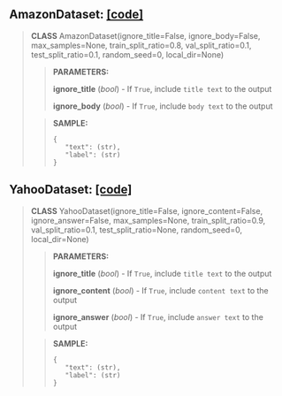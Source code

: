 ## AmazonDataset: [[code]](https://github.com/TeaKatz/NLP_Datasets/blob/main/src/nlp_datasets/sentence_classification/AmazonDataset.py)
> **CLASS** AmazonDataset(ignore_title=False, ignore_body=False, max_samples=None, train_split_ratio=0.8, val_split_ratio=0.1, test_split_ratio=0.1, random_seed=0, local_dir=None)
>
>>**PARAMETERS:**
>>
>>**ignore_title** (*bool*) - If `True`, include `title text` to the output
>>
>>**ignore_body** (*bool*) - If `True`, include `body text` to the output
>
>>**SAMPLE:**
>>```
>>{
>>    "text": (str),
>>    "label": (str)
>>}
>>```

## YahooDataset: [[code]](https://github.com/TeaKatz/NLP_Datasets/blob/main/src/nlp_datasets/sentence_classification/YahooDataset.py)
> **CLASS** YahooDataset(ignore_title=False, ignore_content=False, ignore_answer=False, max_samples=None, train_split_ratio=0.9, val_split_ratio=0.1, test_split_ratio=None, random_seed=0, local_dir=None)
>
>>**PARAMETERS:**
>>
>>**ignore_title** (*bool*) - If `True`, include `title text` to the output
>>
>>**ignore_content** (*bool*) - If `True`, include `content text` to the output
>>
>>**ignore_answer** (*bool*) - If `True`, include `answer text` to the output
>
>>**SAMPLE:**
>>```
>>{
>>    "text": (str),
>>    "label": (str)
>>}
>>```